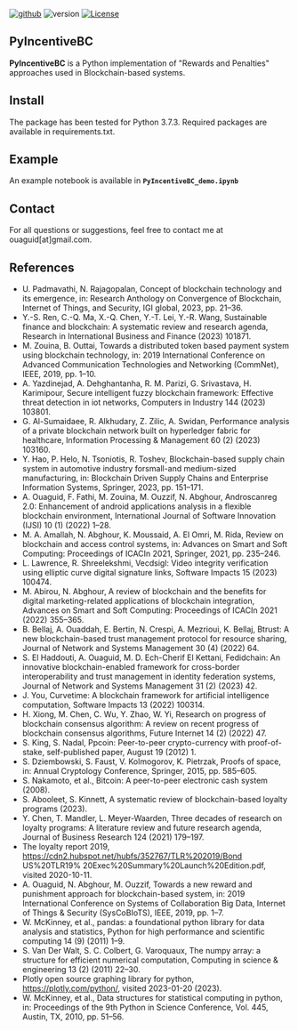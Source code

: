 [![github](https://img.shields.io/badge/github-repo-000.svg?logo=github&labelColor=gray&color=blue)](https://github.com/ouaguid/PyIncentiveBC/)
![version](https://img.shields.io/badge/version-1.0.0-blue.svg)
[![License](https://img.shields.io/github/license/ouaguid/PyIncentiveBC)](https://github.com/ouaguid/PyIncentiveBC/blob/master/LICENSE)

## PyIncentiveBC

**PyIncentiveBC** is a Python implementation of "Rewards and Penalties" approaches used in Blockchain-based systems.

## Install
The package has been tested for Python 3.7.3. Required packages are available in requirements.txt.

## Example
An example notebook is available in **`PyIncentiveBC_demo.ipynb`**

## Contact
For all questions or suggestions, feel free to contact me at ouaguid[at]gmail.com.

## References
- U. Padmavathi, N. Rajagopalan, Concept of blockchain technology and its emergence, in: Research Anthology on Convergence of Blockchain, Internet of Things, and Security, IGI global, 2023, pp. 21–36.
- Y.-S. Ren, C.-Q. Ma, X.-Q. Chen, Y.-T. Lei, Y.-R. Wang, Sustainable finance and blockchain: A systematic
review and research agenda, Research in International Business and Finance (2023) 101871.
- M. Zouina, B. Outtai, Towards a distributed token based payment system using blockchain technology, in:
2019 International Conference on Advanced Communication Technologies and Networking (CommNet),
IEEE, 2019, pp. 1–10.
- A. Yazdinejad, A. Dehghantanha, R. M. Parizi, G. Srivastava, H. Karimipour, Secure intelligent fuzzy
blockchain framework: Effective threat detection in iot networks, Computers in Industry 144 (2023) 103801.
- G. Al-Sumaidaee, R. Alkhudary, Z. Zilic, A. Swidan, Performance analysis of a private blockchain network
built on hyperledger fabric for healthcare, Information Processing & Management 60 (2) (2023) 103160.
- Y. Hao, P. Helo, N. Tsoniotis, R. Toshev, Blockchain-based supply chain system in automotive industry
forsmall-and medium-sized manufacturing, in: Blockchain Driven Supply Chains and Enterprise Information Systems, Springer, 2023, pp. 151–171.
- A. Ouaguid, F. Fathi, M. Zouina, M. Ouzzif, N. Abghour, Androscanreg 2.0: Enhancement of android
applications analysis in a flexible blockchain environment, International Journal of Software Innovation
(IJSI) 10 (1) (2022) 1–28.
- M. A. Amallah, N. Abghour, K. Moussaid, A. El Omri, M. Rida, Review on blockchain and access control
systems, in: Advances on Smart and Soft Computing: Proceedings of ICACIn 2021, Springer, 2021, pp.
235–246.
- L. Lawrence, R. Shreelekshmi, Vecdsigl: Video integrity verification using elliptic curve digital signature
links, Software Impacts 15 (2023) 100474.
- M. Abirou, N. Abghour, A review of blockchain and the benefits for digital marketing-related applications
of blockchain integration, Advances on Smart and Soft Computing: Proceedings of ICACIn 2021 (2022)
355–365.
- B. Bellaj, A. Ouaddah, E. Bertin, N. Crespi, A. Mezrioui, K. Bellaj, Btrust: A new blockchain-based trust
management protocol for resource sharing, Journal of Network and Systems Management 30 (4) (2022) 64.
- S. El Haddouti, A. Ouaguid, M. D. Ech-Cherif El Kettani, Fedidchain: An innovative blockchain-enabled
framework for cross-border interoperability and trust management in identity federation systems, Journal
of Network and Systems Management 31 (2) (2023) 42.
- J. You, Curvetime: A blockchain framework for artificial intelligence computation, Software Impacts 13
(2022) 100314.
- H. Xiong, M. Chen, C. Wu, Y. Zhao, W. Yi, Research on progress of blockchain consensus algorithm: A
review on recent progress of blockchain consensus algorithms, Future Internet 14 (2) (2022) 47.
- S. King, S. Nadal, Ppcoin: Peer-to-peer crypto-currency with proof-of-stake, self-published paper, August
19 (2012) 1.
- S. Dziembowski, S. Faust, V. Kolmogorov, K. Pietrzak, Proofs of space, in: Annual Cryptology Conference,
Springer, 2015, pp. 585–605.
- S. Nakamoto, et al., Bitcoin: A peer-to-peer electronic cash system (2008).
- S. Abooleet, S. Kinnett, A systematic review of blockchain-based loyalty programs (2023).
- Y. Chen, T. Mandler, L. Meyer-Waarden, Three decades of research on loyalty programs: A literature
review and future research agenda, Journal of Business Research 124 (2021) 179–197.
- The loyalty report 2019, https://cdn2.hubspot.net/hubfs/352767/TLR%202019/Bond US%20TLR19%
20Exec%20Summary%20Launch%20Edition.pdf, visited 2020-10-11.
- A. Ouaguid, N. Abghour, M. Ouzzif, Towards a new reward and punishment approach for blockchain-based
system, in: 2019 International Conference on Systems of Collaboration Big Data, Internet of Things &
Security (SysCoBIoTS), IEEE, 2019, pp. 1–7.
- W. McKinney, et al., pandas: a foundational python library for data analysis and statistics, Python for
high performance and scientific computing 14 (9) (2011) 1–9.
- S. Van Der Walt, S. C. Colbert, G. Varoquaux, The numpy array: a structure for efficient numerical
computation, Computing in science & engineering 13 (2) (2011) 22–30.
- Plotly open source graphing library for python, https://plotly.com/python/, visited 2023-01-20 (2023).
- W. McKinney, et al., Data structures for statistical computing in python, in: Proceedings of the 9th Python
in Science Conference, Vol. 445, Austin, TX, 2010, pp. 51–56.